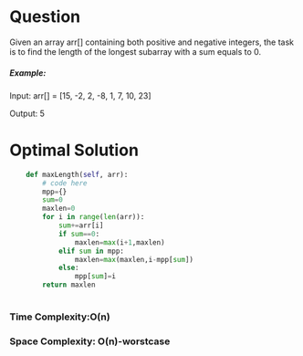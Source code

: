 # Question

Given an array arr[] containing both positive and negative integers, the task is to find the length of the longest subarray with a sum equals to 0.


##### Example:
Input: arr[] = [15, -2, 2, -8, 1, 7, 10, 23]

Output: 5

# Optimal Solution

``` python
    def maxLength(self, arr):
        # code here
        mpp={}
        sum=0
        maxlen=0
        for i in range(len(arr)):
            sum+=arr[i]
            if sum==0:
                maxlen=max(i+1,maxlen)
            elif sum in mpp:
                maxlen=max(maxlen,i-mpp[sum])
            else:
                mpp[sum]=i
        return maxlen
            
```
### Time Complexity:O(n)
### Space Complexity: O(n)-worstcase
